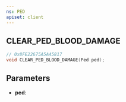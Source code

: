```yaml
---
ns: PED
apiset: client
---
```

## CLEAR_PED_BLOOD_DAMAGE

```c
// 0x8FE22675A5A45817
void CLEAR_PED_BLOOD_DAMAGE(Ped ped);
```


## Parameters
* **ped**: